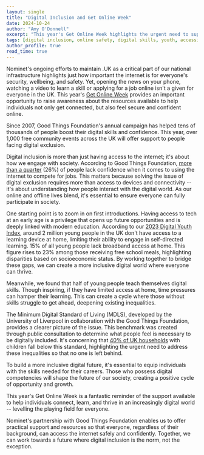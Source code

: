```yaml
---
layout: single
title: "Digital Inclusion and Get Online Week"
date: 2024-10-24
author: "Amy O'Donnell"
excerpt: "This year's Get Online Week highlights the urgent need to support digital inclusion across the UK."
tags: [digital inclusion, online safety, digital skills, youth, accessibility]
author_profile: true
read_time: true
---
```


Nominet's ongoing efforts to maintain .UK as a critical part of our national infrastructure highlights just how important the internet is for everyone's security, wellbeing, and safety. Yet, opening the news on your phone, watching a video to learn a skill or applying for a job online isn't a given for everyone in the UK. This year's [Get Online Week](https://www.goodthingsfoundation.org/discover/get-online-week) provides an important opportunity to raise awareness about the resources available to help individuals not only get connected, but also feel secure and confident online.

Since 2007, Good Things Foundation's annual campaign has helped tens of thousands of people boost their digital skills and confidence. This year, over 1,000 free community events across the UK will offer support to people facing digital exclusion.

Digital inclusion is more than just having access to the internet; it's about how we engage with society. According to Good Things Foundation, [more than a quarter](https://www.goodthingsfoundation.org/discover/our-news/our-news-2024/polling-reveals-low-digital-confidence) (26%) of people lack confidence when it comes to using the internet to compete for jobs. This matters because solving the issue of digital exclusion requires more than access to devices and connectivity -- it's about understanding how people interact with the digital world. As our online and offline lives blend, it's essential to ensure everyone can fully participate in society.

One starting point is to zoom in on first introductions. Having access to tech at an early age is a privilege that opens up future opportunities and is deeply linked with modern education. According to our [2023 Digital Youth Index](https://digitalyouthindex.uk/), around 2 million young people in the UK don't have access to a learning device at home, limiting their ability to engage in self-directed learning. 15% of all young people lack broadband access at home. This figure rises to 23% among those receiving free school meals, highlighting disparities based on socioeconomic status. By working together to bridge these gaps, we can create a more inclusive digital world where everyone can thrive.

Meanwhile, we found that half of young people teach themselves digital skills. Though inspiring, if they have limited access at home, time pressures can hamper their learning. This can create a cycle where those without skills struggle to get ahead, deepening existing inequalities.

The Minimum Digital Standard of Living (MDLS), developed by the University of Liverpool in collaboration with the Good Things Foundation, provides a clearer picture of the issue. This benchmark was created through public consultation to determine what people feel is necessary to be digitally included. It's concerning that [40% of UK households](https://mdls.org.uk/wp-content/uploads/2024/03/MDLS-final-report-v1.11-1.pdf) with children fall below this standard, highlighting the urgent need to address these inequalities so that no one is left behind.

To build a more inclusive digital future, it's essential to equip individuals with the skills needed for their careers. Those who possess digital competencies will shape the future of our society, creating a positive cycle of opportunity and growth.

This year's Get Online Week is a fantastic reminder of the support available to help individuals connect, learn, and thrive in an increasingly digital world -- levelling the playing field for everyone.

Nominet's partnership with Good Things Foundation enables us to offer practical support and resources so that everyone, regardless of their background, can access the internet safely and confidently. Together, we can work towards a future where digital inclusion is the norm, not the exception.
